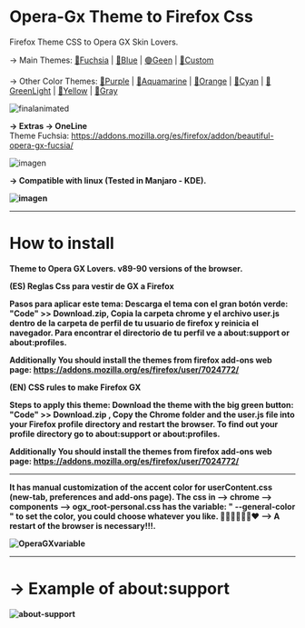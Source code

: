# Opera-Gx Theme to Firefox Css
Firefox Theme CSS to Opera GX Skin Lovers.

-> Main Themes: <a href= "https://addons.mozilla.org/es/firefox/addon/beautiful-opera-gx-fucsia/">🔴Fuchsia</a> | <a href= "https://addons.mozilla.org/es/firefox/addon/beautiful-opera-gx-blue/">🔵Blue</a> | <a href= "https://addons.mozilla.org/es/firefox/addon/beautiful-gx-green/">🟢Geen</a> | <a href= "https://addons.mozilla.org/es/firefox/addon/hexadorsip_operagx-2020/">🌈Custom</a> 

-> Other Color Themes: <a href= "https://addons.mozilla.org/es/firefox/addon/opera-gx-witchcraft-purple/"> 💜Purple</a> | <a href= "https://addons.mozilla.org/es/firefox/addon/opera-gx-electric-aquamarine/"> 💚Aquamarine</a> | <a href= "https://addons.mozilla.org/es/firefox/addon/opera-gx-ember-orange/"> 🦧Orange</a> | <a href= "https://addons.mozilla.org/es/firefox/addon/opera-gx-frozen-cyan/"> 💠Cyan</a> | <a href= "https://addons.mozilla.org/es/firefox/addon/opera-gx-level-up-green/"> 🍏GreenLight</a> | <a href= "https://addons.mozilla.org/es/firefox/addon/opera-gx-stamina-yellow/"> 💛Yellow</a> | <a href= "https://addons.mozilla.org/es/firefox/addon/opera-gx-wizard-grey/"> 🗻Gray</a>

![finalanimated](https://user-images.githubusercontent.com/22057609/156902551-7bb9ee28-2505-44f1-8c26-72bb994c9610.png)

<b>-> Extras -> OneLine</b></br>
Theme Fuchsia: https://addons.mozilla.org/es/firefox/addon/beautiful-opera-gx-fucsia/

![imagen](https://user-images.githubusercontent.com/22057609/147632259-fa412e3c-b81c-4e3a-aac0-205e24e74302.png)

<b> -> Compatible with linux (Tested in Manjaro - KDE).

![imagen](https://user-images.githubusercontent.com/22057609/151068244-4e61dec3-4965-487f-b8ab-10ba0d66a39f.png)

_____________________________________________________________________________________________________________________________________________________
# How to install
Theme to Opera GX Lovers. v89-90 versions of the browser.

(ES) Reglas Css para vestir de GX a Firefox

Pasos para aplicar este tema: Descarga el tema con el gran botón verde: "Code" >> Download.zip, Copia la carpeta chrome y el archivo user.js dentro de la carpeta de perfil de tu usuario de firefox y reinicia el navegador. Para encontrar el directorio de tu perfil ve a about:support or about:profiles.

Additionally You should install the themes from firefox add-ons web page: https://addons.mozilla.org/es/firefox/user/7024772/

(EN) CSS rules to make Firefox GX

Steps to apply this theme: Download the theme with the big green button: "Code" >> Download.zip , Copy the Chrome folder and the user.js file into your Firefox profile directory and restart the browser. To find out your profile directory go to about:support or about:profiles.

Additionally You should install the themes from firefox add-ons web page: https://addons.mozilla.org/es/firefox/user/7024772/

_____________________________________________________________________________________________________________________________________________________

It has manual customization of the accent color for userContent.css (new-tab, preferences and add-ons page). The css in --> chrome --> components --> ogx_root-personal.css has the variable: " --general-color " to set the color, you could choose whatever you like. 💙💚💜🤎💛🧡❤
--> <b>A restart of the browser is necessary!!!. </b>

![OperaGXvariable](https://user-images.githubusercontent.com/22057609/146468198-1df0a627-0241-477f-bfe0-9b48cd7977e4.png)

______________________________________________________________________________________________________________________________________________________
   
# -> Example of about:support
![about-support](https://user-images.githubusercontent.com/22057609/120349392-b372f980-c2c3-11eb-904d-b088168fd849.png)
